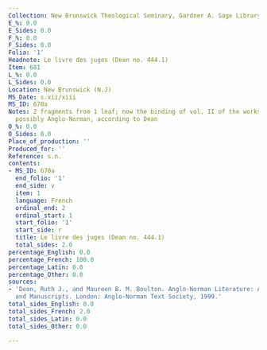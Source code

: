 ```yaml
---
Collection: New Brunswick Theological Seminary, Gardner A. Sage Library
E_%: 0.0
E_Sides: 0.0
F_%: 0.0
F_Sides: 0.0
Folia: '1'
Headnote: Le livre des juges (Dean no. 444.1)
Item: 681
L_%: 0.0
L_Sides: 0.0
Location: New Brunswick (N.J)
MS_Date: s.xii/xiii
MS_ID: 670a
Notes: 2 fragments from 1 leaf; now the binding of vol. II of the works of St Ambrose;
  possibly Anglo-Norman, according to Dean
O_%: 0.0
O_Sides: 0.0
Place_of_production: ''
Produced_for: ''
Reference: s.n.
contents:
- MS_ID: 670a
  end_folio: '1'
  end_side: v
  item: 1
  language: French
  ordinal_end: 2
  ordinal_start: 1
  start_folio: '1'
  start_side: r
  title: Le livre des juges (Dean no. 444.1)
  total_sides: 2.0
percentage_English: 0.0
percentage_French: 100.0
percentage_Latin: 0.0
percentage_Other: 0.0
sources:
- 'Dean, Ruth J., and Maureen B. M. Boulton. Anglo-Norman Literature: A Guide to Texts
  and Manuscripts. London: Anglo-Norman Text Society, 1999.'
total_sides_English: 0.0
total_sides_French: 2.0
total_sides_Latin: 0.0
total_sides_Other: 0.0

---
```

